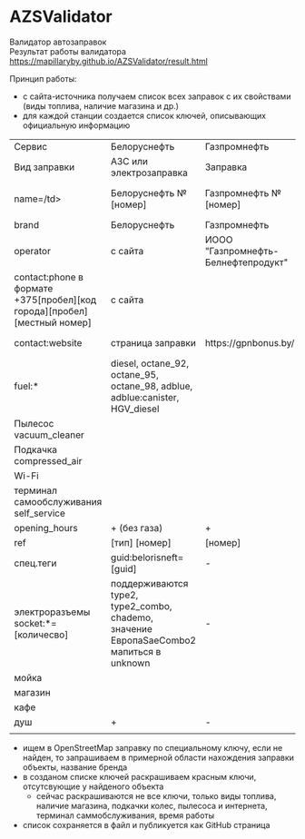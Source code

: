 # AZSValidator
Валидатор автозаправок  
Результат работы валидатора https://mapillaryby.github.io/AZSValidator/result.html  

Принцип работы:  
* с сайта-источника  получаем список всех заправок с их свойствами (виды топлива, наличие магазина и др.)
* для каждой станции создается список ключей, описывающих официальную информацию
<table>
   <tr>
      <td>Сервис</td><td>Белоруснефть</td><td>Газпромнефть</td><td>Tatneft</td><td>Лукойл</td>
   </tr>
   <tr><td>Вид заправки</td><td>АЗС или электрозаправка</td><td>Заправка</td><td>Заправка</td><td>Заправка</td></tr>
   <tr><td>name=/td><td>Белоруснефть №[номер]</td><td>Газпромнефть №[номер]</td><td>Татнефть №[номер]</td><td>Лукойл  №[номер]</td></tr>
   <tr><td>brand</td><td>Белоруснефть</td><td>Газпромнефть</td><td>Tatneft</td><td>Лукойл</td></tr>
   <tr><td>operator</td><td>с сайта</td><td>ИООО "Газпромнефть-Белнефтепродукт"</td><td>ИООО "Татбелнефтепродукт"</td><td>с сайта</td></tr>
   <tr><td>contact:phone в формате +375[пробел][код города][пробел][местный номер]</td><td>с сайта</td><td></td><td></td><td></td></tr>
   <tr><td>contact:website</td><td>страница заправки</td><td>https://gpnbonus.by/</td><td>https://tatbelneft.by/azs/spisok-azs/</td><td>страница заправки</td></tr>
   <tr><td>fuel:*</td><td>diesel, octane_92, octane_95, octane_98, adblue, adblue:canister, HGV_diesel</td>
                      <td></td><td></td><td></td></tr>
   <tr><td>Пылесос vacuum_cleaner</td><td></td><td></td><td></td><td></td></tr>
   <tr><td>Подкачка compressed_air</td><td></td><td></td><td></td><td></td></tr>
   <tr><td>Wi-Fi</td><td></td><td></td><td></td><td></td></tr>
   <tr><td>терминал самообслуживания self_service</td><td></td><td></td><td></td><td></td></tr>
   <tr><td>opening_hours</td><td>+ (без газа)</td><td>+</td><td>-</td><td>+</td></tr>
   <tr><td>ref</td><td>[тип] [номер]</td><td>[номер]</td><td>[номер]</td><td>[номер]</td></tr>
   <tr><td>спец.теги</td><td>guid:belorisneft=[guid]</td><td>-</td><td>-</td><td>-</td></tr>
   <tr><td>электроразъемы socket:*=[количесво]</td><td>поддерживаются type2, type2_combo, chademo, значение ЕвропаSaeCombo2 мапиться в unknown</td><td>-</td><td>-</td><td>-</td></tr>
   <tr><td>мойка</td><td></td><td></td><td></td><td></td></tr>
   <tr><td>магазин</td><td></td><td></td><td></td><td></td></tr>
   <tr><td>кафе</td><td></td><td></td><td></td><td></td></tr>
   <tr><td>душ</td><td>+</td><td>-</td><td>+</td><td>-</td></tr>
   <tr><td></td><td></td><td></td><td></td><td></td></tr>
   </table>  
   
* ищем в OpenStreetMap заправку по специальному ключу, если не найден, то запрашиваем в примерной области нахождения заправки объекты, название бренда
* в созданом списке ключей раскрашиваем красным ключи, отсутсвующие у найденого объекта 
    * сейчас раскрашиваются не все ключи, только виды топлива, наличие магазина, подкачки колес, пылесоса и интернета, терминал саммобслуживания, время работы
* список сохраняется в файл и публикуется как GitHub страница

